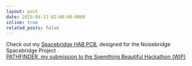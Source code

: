 ```yaml
---
layout: post
date: 2025-04-13 02:00:00-0800
inline: true
related_posts: false
---
```

<div>
Check out my <a href="https://github.com/eigenlucy/spacebridgehabpcb">Spacebridge HAB PCB</a>, designed for the Noisebridge Spacebridge Project
</div>
<div>
 <a href="https://github.com/eigenlucy/somethingbeautiful">PATHFINDER, my submission to the Soemthing Beautiful Hackathon (WIP)</a>
</div>
